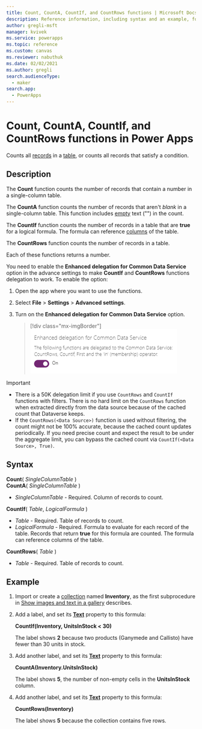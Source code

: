 ```yaml
---
title: Count, CountA, CountIf, and CountRows functions | Microsoft Docs
description: Reference information, including syntax and an example, for the Count, CountA, CountIf, and CountRows functions in Power Apps
author: gregli-msft
manager: kvivek
ms.service: powerapps
ms.topic: reference
ms.custom: canvas
ms.reviewer: nabuthuk
ms.date: 02/02/2021
ms.author: gregli
search.audienceType: 
  - maker
search.app: 
  - PowerApps
---
```

# Count, CountA, CountIf, and CountRows functions in Power Apps

Counts all [records](../working-with-tables.md#records) in a [table](../working-with-tables.md), or counts all records that satisfy a condition.

## Description
The **Count** function counts the number of records that contain a number in a single-column table.

The **CountA** function counts the number of records that aren't *blank* in a single-column table. This function includes [empty](function-isblank-isempty.md) text ("") in the count.

The **CountIf** function counts the number of records in a table that are **true** for a logical formula.  The formula can reference [columns](../working-with-tables.md#columns) of the table.

The **CountRows** function counts the number of records in a table.

Each of these functions returns a number.

You need to enable the **Enhanced delegation for Common Data Service** option in the advance settings to make **CountIf** and **CountRows** functions delegation to work. To enable the option:

1. Open the app where you want to use the functions. 
1. Select **File** > **Settings** > **Advanced settings**.
1. Turn on the **Enhanced delegation for Common Data Service** option.

    > [!div class="mx-imgBorder"]
    > ![Enable delegation](media/enable-delegation-functions.png)

<!--[!INCLUDE [delegation-no](../../../includes/delegation-no.md)]-->

> [!IMPORTANT]
> - There is a 50K delegation limit if you use `CountRows` and `CountIf` functions with filters. There is no hard limit on the `CountRows` function when extracted directly from the data source because of the cached count that Dataverse keeps. 
> - If the `CountRows(<Data Source>)` function is used without filtering, the count might not be 100% accurate, because the cached count updates periodically. If you need precise count and expect the result to be under the aggregate limit, you can bypass the cached count via `CountIf(<Data Source>, True)`.


## Syntax

**Count**( *SingleColumnTable* )<br>
**CountA**( *SingleColumnTable* )

* *SingleColumnTable* - Required.  Column of records to count.  

**CountIf**( *Table*, *LogicalFormula* )

* *Table* - Required.  Table of records to count.
* *LogicalFormula* - Required.  Formula to evaluate for each record of the table.  Records that return **true** for this formula are counted.  The formula can reference columns of the table.

**CountRows**( *Table* )

* *Table* - Required.  Table of records to count.

## Example

1. Import or create a [collection](../working-with-data-sources.md#collections) named **Inventory**, as the first subprocedure in [Show images and text in a gallery](../show-images-text-gallery-sort-filter.md) describes.
2. Add a label, and set its **[Text](../controls/properties-core.md)** property to this formula:
   
    **CountIf(Inventory, UnitsInStock < 30)**
   
    The label shows **2** because two products (Ganymede and Callisto) have fewer than 30 units in stock.
3. Add another label, and set its **[Text](../controls/properties-core.md)** property to this formula:
   
    **CountA(Inventory.UnitsInStock)**
   
    The label shows **5**, the number of non-empty cells in the **UnitsInStock** column.
4. Add another label, and set its **[Text](../controls/properties-core.md)** property to this formula:
   
    **CountRows(Inventory)**
   
    The label shows **5** because the collection contains five rows.

